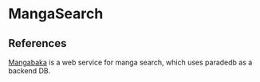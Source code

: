 # MangaSearch

## References

[Mangabaka](https://mangabaka.dev/) is a web service for manga search, which uses paradedb as a backend DB.
